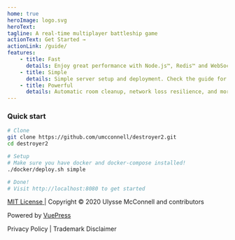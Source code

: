 ```yaml
---
home: true
heroImage: logo.svg
heroText:
tagline: A real-time multiplayer battleship game
actionText: Get Started →
actionLink: /guide/
features:
    - title: Fast
      details: Enjoy great performance with Node.js™, Redis™ and WebSockets.
    - title: Simple
      details: Simple server setup and deployment. Check the guide for simple deployment instructions, including for Docker™!
    - title: Powerful
      details: Automatic room cleanup, network loss resilience, and more!
---
```


### Quick start

```bash
# Clone
git clone https://github.com/umcconnell/destroyer2.git
cd destroyer2

# Setup
# Make sure you have docker and docker-compose installed!
./docker/deploy.sh simple

# Done!
# Visit http://localhost:8080 to get started
```

<footer class="footer">
<a
  href="https://github.com/umcconnell/destroyer2/blob/main/LICENSE.md"
  target="_blank"
  rel="noopener noreferrer"
>
  MIT License
</a>
| Copyright © 2020 Ulysse McConnell and contributors
<p>
  Powered by
  <a
    href="https://vuepress.vuejs.org/"
    target="_blank"
    rel="noopener noreferrer"
  >
    VuePress
  </a>
</p>
<p>
<a :href="$withBase('/legal/privacy')">Privacy Policy</a> |
<a :href="$withBase('/legal/trademark-disclaimer')">Trademark Disclaimer</a>
</p>
</footer>
